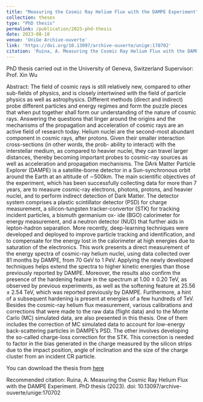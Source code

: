 ```yaml
---
title: "Measuring the Cosmic Ray Helium Flux with the DAMPE Experiment"
collection: theses
type: "PhD thesis"
permalink: /publication/2023-phd-thesis
date: 2023-08-10
venue: 'UniGe Archive-ouverte'
link: 'https://doi.org/10.13097/archive-ouverte/unige:170702'
citation: 'Ruina, A. Measuring the Cosmic Ray Helium Flux with the DAMPE Experiment. PhD thesis (2023). doi: 10.13097/archive-ouverte/unige:170702'
---
```


PhD thesis carried out in the University of Geneva, Switzerland
Supervisor: Prof. Xin Wu

Abstract: The field of cosmic rays is still relatively new, compared to other sub-fields of physics, and is closely intertwined with the field of particle physics as well as astrophysics. Different methods (direct and indirect) probe different particles and energy regimes and form the puzzle pieces that when put together shall form our understanding of the nature of cosmic rays. Answering the questions that linger around the origins and the mechanisms of the propagation and acceleration of cosmic rays are an active field of research today.
Helium nuclei are the second-most abundant component in cosmic rays, after protons. Given their smaller interaction cross-sections (in other words, the prob- ability to interact) with the interstellar medium, as compared to heavier nuclei, they can travel larger distances, thereby becoming important probes to cosmic-ray sources as well as acceleration and propagation mechanisms. The DArk Matter Particle Explorer (DAMPE) is a satellite-borne detector in a Sun-synchronous orbit around the Earth at an altitude of ∼500km. The main scientific objectives of the experiment, which has been successfully collecting data for more than 7 years, are to measure cosmic-ray electrons, photons, protons, and heavier nuclei, and to perform indirect detection of Dark Matter. The detector system comprises a plastic scintillator detector (PSD) for charge measurement, a silicon-tungsten tracker-convertor (STK) for tracking incident particles, a bismuth germanium ox- ide (BGO) calorimeter for energy measurement, and a neutron detector (NUD) that further aids in lepton-hadron separation. More recently, deep-learning techniques were developed and deployed to improve particle tracking and identification, and to compensate for the energy lost in the calorimeter at high energies due to saturation of the electronics. This work presents a direct measurement of the energy spectra of cosmic-ray helium nuclei, using data collected over 81 months by DAMPE, from 70 GeV to 1 PeV. Applying the newly developed techniques helps extend the spectra to higher kinetic energies than those previously reported by DAMPE. Moreover, the results also confirm the presence of the hardening feature in the spectrum at 1.00 ± 0.20 TeV, as observed by previous experiments, as well as the softening feature at 25.56 ± 2.54 TeV, which was reported previously by DAMPE. Furthermore, a hint of a subsequent hardening is present at energies of a few hundreds of TeV.
Besides the cosmic-ray helium flux measurement, various calibrations and corrections that were made to the raw data (flight data) and to the Monte Carlo (MC) simulated data, are also presented in this thesis. One of them includes the correction of MC simulated data to account for low-energy back-scattering particles in DAMPE’s PSD. The other involves developing the so-called charge-loss correction for the STK. This correction is needed to factor in the bias generated in the charge measured by the silicon strips due to the impact position, angle of inclination and the size of the charge cluster from an incident CR particle.

You can download the thesis from [here](https://archive-ouverte.unige.ch/unige:170702)

Recommended citation: Ruina, A. Measuring the Cosmic Ray Helium Flux with the DAMPE Experiment. PhD thesis (2023). doi: 10.13097/archive-ouverte/unige:170702
